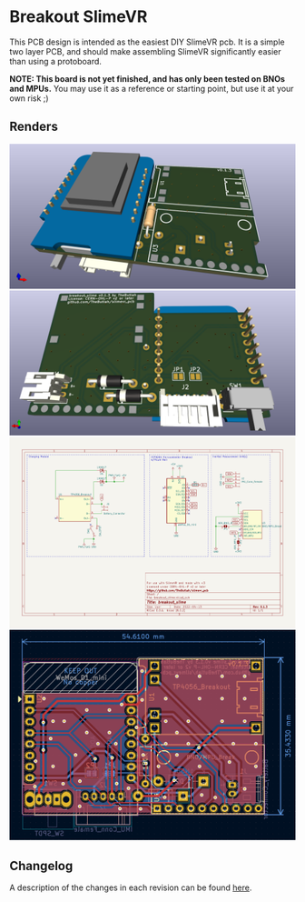 # Breakout SlimeVR
This PCB design is intended as the easiest DIY SlimeVR pcb. It is a simple two
layer PCB, and should make assembling SlimeVR significantly easier than using a
protoboard.

**NOTE: This board is not yet finished, and has only been tested on BNOs and MPUs.**
You may use it as a reference or starting point, but use it at your own risk ;)

## Renders
![Front](renders/front.png)
![Back](renders/back.png)
![Schematic](schematic/breakout_slime.svg)
![PCB](renders/pcb.png)

## Changelog
A description of the changes in each revision can be found [here](CHANGELOG.md).
